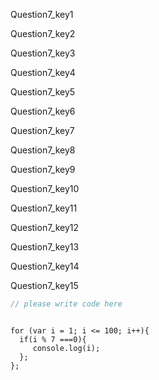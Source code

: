 Question7_key1


Question7_key2


Question7_key3


Question7_key4


Question7_key5


Question7_key6


Question7_key7


Question7_key8


Question7_key9


Question7_key10


Question7_key11


Question7_key12


Question7_key13


Question7_key14


Question7_key15


```javascript
// please write code here
```

```solution
 
for (var i = 1; i <= 100; i++){
  if(i % 7 ===0){
     console.log(i);
  };   
};

```